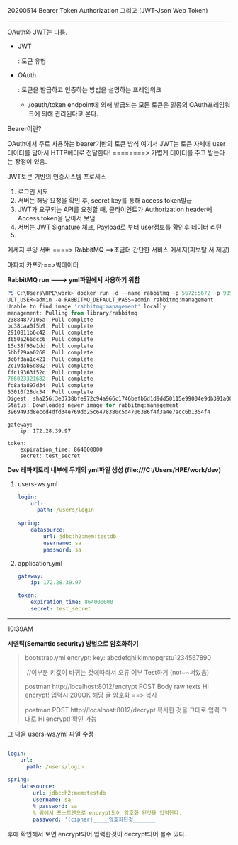 20200514 Bearer Token Authorization 그리고 (JWT-Json Web Token)

---

OAuth와 JWT는 다름.

+ JWT

   : 토큰 유형

+ OAuth

  : 토큰을 발급하고 인증하는 방법을 설명하는 프레임워크

  + /oauth/token endpoint에 의해 발급되는 모든 토큰은 일종의 OAuth프레임워크에 의해 관리된다고 본다.



Bearer이란?

OAuth에서 주로 사용하는 bearer기반의 토큰 방식 여기서 JWT는 토큰 자체에 user 데이터를 담아서 HTTP헤더로 전달한다!  ========> 가볍게 데이터를 주고 받는다는 장점이 있음.



JWT토큰 기반의 인증시스템 프로세스

1. 로그인 시도
2. 서버는 해당 요청을 확인 후, secret key를 통해 access token발급
3. JWT가 요구되는 API를 요청할 때, 클라이언트가 Authorization header에 Access token을 담아서 보냄
4. 서버는 JWT Signature 체크, Payload로 부터 user정보를 확인후 데이터 리턴
5. 





메세지 큐잉 서버 ====> RabbitMQ ==>조금더 간단한 서비스 메세지(피보탈 서 제공)

아파치 카프카==>빅데이터



**RabbitMQ run ---> yml파일에서 사용하기 위함**

```powershell
PS C:\Users\HPE\work> docker run -d --name rabbitmq -p 5672:5672 -p 9090:15672 --restart=unless-stopped -e RABBITMQ_DEFA
ULT_USER=admin -e RABBITMQ_DEFAULT_PASS=admin rabbitmq:management
Unable to find image 'rabbitmq:management' locally
management: Pulling from library/rabbitmq
23884877105a: Pull complete
bc38caa0f5b9: Pull complete
2910811b6c42: Pull complete
36505266dcc6: Pull complete
15c38f93e1dd: Pull complete
5bbf29aa0268: Pull complete
3c6f3aa1c421: Pull complete
2c19dab5d802: Pull complete
ffc19363f52c: Pull complete
766023321682: Pull complete
fd8a4a897d34: Pull complete
53010f28dc34: Pull complete
Digest: sha256:3e3738bfe972c94a966c1746befb6d1d9dd50115e99004e9db391a00a2482516
Status: Downloaded newer image for rabbitmq:management
3969493d8eccd4dfd34e769dd25c6478380c5d4706386f4f3a4e7acc6b1354f4
```



```
gateway:
    ip: 172.28.39.97

token:
    expiration_time: 864000000
    secret: test_secret
```



**Dev 레파지토리 내부에 두개의 yml파일 생성 (file:///C:/Users/HPE/work/dev)**

1. users-ws.yml

   ```yml
   login:
       url:
         path: /users/login
         
   spring:
       datasource:
           url: jdbc:h2:mem:testdb
           username: sa
           password: sa
   ```

2. application.yml

   ```yaml
   gateway:
       ip: 172.28.39.97
   
   token:
       expiration_time: 864000000
       secret: test_secret
   ```

   

---

10:39AM

**시멘틱(Semantic security) 방법으로 암호화하기** 

> bootstrap.yml
> encrypt:
> 	key: abcdefghijklmnopqrstu1234567890 
>
> ​    //이부분 키값이 바뀌는 것에따라서 오류 여부 Test하기 (not~~써있음)
>
> postman
> http://localhost:8012/encrypt
> POST
> Body
> raw
> texts
> Hi encrypt! 입력시 200OK
> 해당 글 암호화 ==> 복사
>
> postman
> POST
> http://localhost:8012/decrypt
> 복사한 것을 그대로 입력 
> 그대로 Hi encrypt! 확인 가능

그 다음 users-ws.yml 파일 수정

```yaml

login:
    url:
      path: /users/login
      
spring:
    datasource:
        url: jdbc:h2:mem:testdb
        username: sa
        % password: sa
        % 위에서 포스트맨으로 encrypt되어 암호화 된것을 입력한다.
        password: '{cipher}_____암호화된것_______'
```

후에 확인해서 보면 encrypt되어 입력한것이 decrypt되어 볼수 있다.